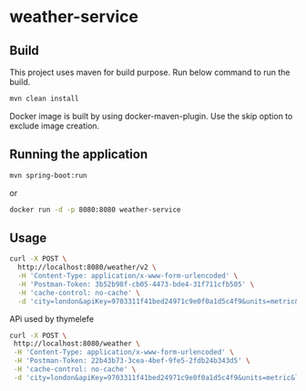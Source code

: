 # weather-service



## Build

This project uses maven for build purpose. Run below command to run the build.

```bash
mvn clean install
```
Docker image is built by using docker-maven-plugin. Use the skip option to exclude image creation.


## Running the application

```bash
mvn spring-boot:run
```

or

```bash
docker run -d -p 8080:8080 weather-service
```

## Usage

```bash
curl -X POST \
  http://localhost:8080/weather/v2 \
  -H 'Content-Type: application/x-www-form-urlencoded' \
  -H 'Postman-Token: 3b52b98f-cb05-4473-bde4-31f711cfb505' \
  -H 'cache-control: no-cache' \
  -d 'city=london&apiKey=9703311f41bed24971c9e0f0a1d5c4f9&units=metric&lang=eng&cnt=24&undefined='
 ```
 
 APi used by thymelefe
 
 ```bash
 curl -X POST \
  http://localhost:8080/weather \
  -H 'Content-Type: application/x-www-form-urlencoded' \
  -H 'Postman-Token: 22b43b73-3cea-4bef-9fe5-2fdb24b343d5' \
  -H 'cache-control: no-cache' \
  -d 'city=london&apiKey=9703311f41bed24971c9e0f0a1d5c4f9&units=metric&lang=eng&cnt=24&undefined='
 ```